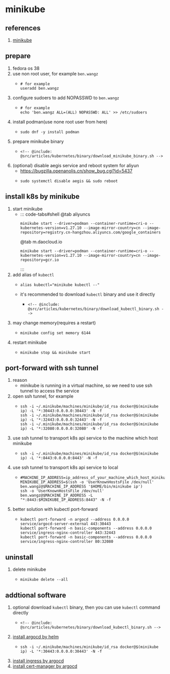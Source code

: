 # minikube

## references

1. [minikube](https://minikube.sigs.k8s.io/docs/start/)

## prepare

1. fedora os 38
2. use non root user, for example `ben.wangz`
    * ```shell
      # for example
      useradd ben.wangz
      ```
3. configure sudoers to add NOPASSWD to `ben.wangz`
    * ```shell
      # for example
      echo 'ben.wangz ALL=(ALL) NOPASSWD: ALL' >> /etc/sudoers
      ```
4. install podman(use none root user from here)
    * ```shell
      sudo dnf -y install podman
      ```
5. prepare minikube binary
    * ```shell
      <!-- @include: @src/articles/kubernetes/binary/download_minikube_binary.sh -->
      ```
6. (optional) disable aegis service and reboot system for aliyun
    * https://bugzilla.openanolis.cn/show_bug.cgi?id=5437
    * ```shell
      sudo systemctl disable aegis && sudo reboot
      ```

## install k8s by minikube

1. start minikube
    * ::: code-tabs#shell
      @tab aliyuncs
      ```shell
      minikube start --driver=podman --container-runtime=cri-o --kubernetes-version=v1.27.10 --image-mirror-country=cn --image-repository=registry.cn-hangzhou.aliyuncs.com/google_containers
      ```
      @tab m.daocloud.io
      ```shell
      minikube start --driver=podman --container-runtime=cri-o --kubernetes-version=v1.27.10 --image-mirror-country=cn --image-repository=gcr.io
      ```
      :::
2. add alias of `kubectl`
    * ```shell
      alias kubectl="minikube kubectl --"
      ```
    * it's recommended to download `kubectl` binary and use it directly
        + ```shell
          <!-- @include: @src/articles/kubernetes/binary/download_kubectl_binary.sh -->
          ```
3. may change memory(requires a restart)
    * ```shell
      minikube config set memory 6144
      ```
4. restart minikube
    * ```shell
      minikube stop && minikube start
      ```

## port-forward with ssh tunnel

1. reason
    * minikube is running in a virtual machine, so we need to use ssh tunnel to access the service
2. open ssh tunnel, for example
    * ```shell
      ssh -i ~/.minikube/machines/minikube/id_rsa docker@$(minikube ip) -L '*:30443:0.0.0.0:30443' -N -f
      ssh -i ~/.minikube/machines/minikube/id_rsa docker@$(minikube ip) -L '*:32443:0.0.0.0:32443' -N -f
      ssh -i ~/.minikube/machines/minikube/id_rsa docker@$(minikube ip) -L '*:32080:0.0.0.0:32080' -N -f
      ```
3. use ssh tunnel to transport k8s api service to the machine which host minikube
    * ```shell
      ssh -i ~/.minikube/machines/minikube/id_rsa docker@$(minikube ip) -L '*:8443:0.0.0.0:8443' -N -f
      ```
4. use ssh tunnel to transport k8s api service to local
    * ```shell
      #MACHINE_IP_ADDRESS=ip_address_of_your_machine_which_host_minikube
      MINIKUBE_IP_ADDRESS=$(ssh -o 'UserKnownHostsFile /dev/null' ben.wangz@$MACHINE_IP_ADDRESS '$HOME/bin/minikube ip')
      ssh -o 'UserKnownHostsFile /dev/null' ben.wangz@$MACHINE_IP_ADDRESS -L "*:8443:$MINIKUBE_IP_ADDRESS:8443" -N -f
      ```
5. better solution with kubectl port-forward
    * ```shell
      kubectl port-forward -n argocd --address 0.0.0.0 service/argocd-server-external 443:30443
      kubectl port-forward -n basic-components --address 0.0.0.0 service/ingress-nginx-controller 443:32443
      kubectl port-forward -n basic-components --address 0.0.0.0 service/ingress-nginx-controller 80:32080
      ```

## uninstall

1. delete minikube
    * ```shell
      minikube delete --all
      ```

## addtional software

1. optional download `kubectl` binary, then you can use `kubectl` command directly
    * ```shell
      <!-- @include: @src/articles/kubernetes/binary/download_kubectl_binary.sh -->
      ```
2. [install argocd by helm](../helm/argocd/README.md)
    * ```shell
      ssh -i ~/.minikube/machines/minikube/id_rsa docker@$(minikube ip) -L '*:30443:0.0.0.0:30443' -N -f
      ```
3. [install ingress by argocd](../argocd/ingress/README.md)
4. [install cert-manager by argocd](../argocd/cert-manager/README.md)
